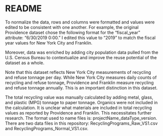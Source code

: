 # README
To normalize the data, rows and columns were formatted and values were edited to be consistent with one another. For example, the original Providence dataset chose the following format for the “fiscal_year” attribute: “6/30/2019 0:00.” I edited this value to “2019” to match the fiscal year values for New York City and Franklin. 

Moreover, data was enriched by adding city population data pulled from the U.S. Census Bureau to contextualize and improve the reuse potential of the dataset as a whole. 

Note that this dataset reflects New York City measurements of recycling and refuse tonnage per day. While New York City measures daily counts of recycling and refuse tonnage, Providence and Franklin measure recycling and refuse tonnage annually. This is an important distinction in this dataset. 

The total recycling value was manually calculated by adding metal, glass, and plastic (MPG) tonnage to paper tonnage. Organics were not included in the calculation. It is unclear what materials are included in total recycling values as reported by Providence and Franklin. This necessitates further research. 
The format used to name files is: projectName_dataType_version. There are two data files in this repository: RecyclingPrograms_Raw_VS1.csv and RecyclingPrograms_Normal_VS1.csv.

